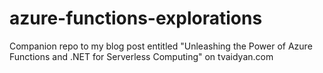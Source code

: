 # azure-functions-explorations
Companion repo to my blog post entitled "Unleashing the Power of Azure Functions and .NET for Serverless Computing" on tvaidyan.com
